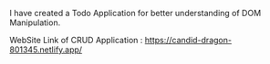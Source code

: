 I have created a Todo Application for better understanding of DOM Manipulation.

WebSite Link of CRUD Application :  https://candid-dragon-801345.netlify.app/
